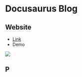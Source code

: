 # Docusaurus Blog

## Website

- [Link](https://pitt-docusaurus.netlify.app/)
- Demo

![](https://i.imgur.com/g3maWBt.png)

## P
